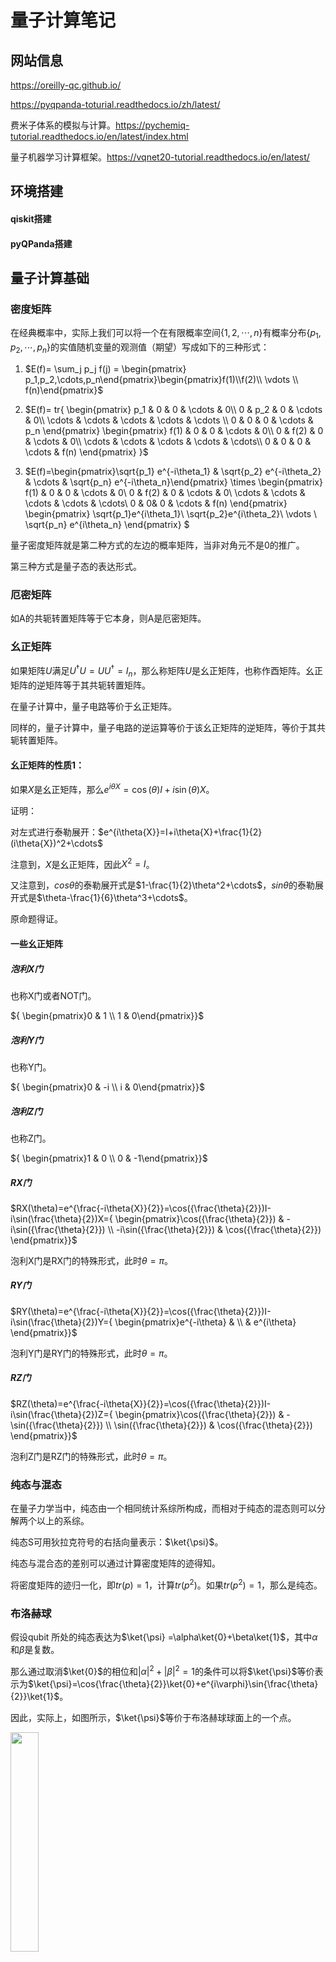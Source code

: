 # 量子计算笔记

## 网站信息

https://oreilly-qc.github.io/

https://pyqpanda-toturial.readthedocs.io/zh/latest/

费米子体系的模拟与计算。https://pychemiq-tutorial.readthedocs.io/en/latest/index.html

量子机器学习计算框架。https://vqnet20-tutorial.readthedocs.io/en/latest/

## 环境搭建

#### qiskit搭建

#### pyQPanda搭建

## 量子计算基础

### 密度矩阵

在经典概率中，实际上我们可以将一个在有限概率空间$\{1, 2, \cdots, n\}$有概率分布$\{p_1, p_2, \cdots, p_n\}$的实值随机变量的观测值（期望）写成如下的三种形式：

1. $E(f)= \sum_j p_j f(j) = \begin{pmatrix} p_1,p_2,\cdots,p_n\end{pmatrix}\begin{pmatrix}f(1)\\f(2)\\ \vdots \\ f(n)\end{pmatrix}$


2. $E(f)= tr{ \begin{pmatrix} p_1 & 0 & 0 & \cdots & 0\\ 0 & p_2 & 0 & \cdots & 0\\ \cdots & \cdots & \cdots & \cdots & \cdots \\ 0 & 0 & 0 & \cdots & p_n \end{pmatrix} \begin{pmatrix} f(1) & 0 & 0 & \cdots & 0\\ 0 & f(2) & 0 & \cdots & 0\\ \cdots & \cdots & \cdots & \cdots & \cdots\\ 0 & 0 & 0 & \cdots & f(n) \end{pmatrix} }$
3. $E(f)=\begin{pmatrix}\sqrt{p_1} e^{-i\theta_1} & \sqrt{p_2} e^{-i\theta_2} & \cdots & \sqrt{p_n} e^{-i\theta_n}\end{pmatrix} \times \begin{pmatrix} f(1) & 0 & 0 & \cdots & 0\\ 0 & f(2) & 0 & \cdots & 0\\ \cdots & \cdots & \cdots & \cdots & \cdots\\ 0 & 0& 0 & \cdots & f(n) \end{pmatrix} \begin{pmatrix} \sqrt{p_1}e^{i\theta_1}\\ \sqrt{p_2}e^{i\theta_2}\\ \vdots \\ \sqrt{p_n} e^{i\theta_n} \end{pmatrix} $

量子密度矩阵就是第二种方式的左边的概率矩阵，当非对角元不是0的推广。

第三种方式是量子态的表达形式。

### 厄密矩阵

如A的共轭转置矩阵等于它本身，则A是厄密矩阵。

### 幺正矩阵

如果矩阵$U$满足$U^\dagger{U}=UU^\dagger=I_n$，那么称矩阵$U$是幺正矩阵，也称作酉矩阵。幺正矩阵的逆矩阵等于其共轭转置矩阵。

在量子计算中，量子电路等价于幺正矩阵。

同样的，量子计算中，量子电路的逆运算等价于该幺正矩阵的逆矩阵，等价于其共轭转置矩阵。

#### 幺正矩阵的性质1：

如果$X$是幺正矩阵，那么$e^{i\theta{X}}=\cos({\theta})I+i\sin(\theta)X$。

证明：

对左式进行泰勒展开：$e^{i\theta{X}}=I+i\theta{X}+\frac{1}{2}(i\theta{X})^2+\cdots$

注意到，$X$是幺正矩阵，因此$X^2=I$。

又注意到，$cos\theta$的泰勒展开式是$1-\frac{1}{2}\theta^2+\cdots$，$sin\theta$的泰勒展开式是$\theta-\frac{1}{6}\theta^3+\cdots$。

原命题得证。

#### 一些幺正矩阵

##### 泡利X门

也称X门或者NOT门。

${ \begin{pmatrix}0 & 1 \\ 1 & 0\end{pmatrix}}$

##### 泡利Y门

也称Y门。

${ \begin{pmatrix}0 & -i \\ i & 0\end{pmatrix}}$

##### 泡利Z门

也称Z门。

${ \begin{pmatrix}1 & 0 \\ 0 & -1\end{pmatrix}}$

##### RX门

$RX(\theta)=e^{\frac{-i\theta{X}}{2}}=\cos({\frac{\theta}{2}})I-i\sin(\frac{\theta}{2})X={ \begin{pmatrix}\cos({\frac{\theta}{2}}) & -i\sin({\frac{\theta}{2}}) \\ -i\sin({\frac{\theta}{2}})  & \cos({\frac{\theta}{2}}) \end{pmatrix}}$

泡利X门是RX门的特殊形式，此时$\theta=\pi$。

##### RY门

$RY(\theta)=e^{\frac{-i\theta{X}}{2}}=\cos({\frac{\theta}{2}})I-i\sin(\frac{\theta}{2})Y={ \begin{pmatrix}e^{-i\theta} & \\ & e^{i\theta} \end{pmatrix}}$

泡利Y门是RY门的特殊形式，此时$\theta=\pi$。

##### RZ门

$RZ(\theta)=e^{\frac{-i\theta{X}}{2}}=\cos({\frac{\theta}{2}})I-i\sin(\frac{\theta}{2})Z={ \begin{pmatrix}\cos({\frac{\theta}{2}}) & -\sin({\frac{\theta}{2}}) \\ \sin({\frac{\theta}{2}})  & \cos({\frac{\theta}{2}}) \end{pmatrix}}$

泡利Z门是RZ门的特殊形式，此时$\theta=\pi$。

###  纯态与混态

在量子力学当中，纯态由一个相同统计系综所构成，而相对于纯态的混态则可以分解两个以上的系综。

纯态S可用狄拉克符号的右括向量表示：$\ket{\psi}$。

纯态与混合态的差别可以通过计算密度矩阵的迹得知。

将密度矩阵的迹归一化，即$tr(p)=1$，计算$tr(p^2)$。如果$tr(p^2)=1$，那么是纯态。




### 布洛赫球

假设qubit 所处的纯态表达为$\ket{\psi} =\alpha\ket{0}+\beta\ket{1}$，其中$\alpha$和$\beta$是复数。

那么通过取消$\ket{0}$的相位和$|\alpha|^2+|\beta|^2=1$的条件可以将$\ket{\psi}$等价表示为$\ket{\psi}=\cos{\frac{\theta}{2}}\ket{0}+e^{i\varphi}\sin{\frac{\theta}{2}}\ket{1}$。

因此，实际上，如图所示，$\ket{\psi}$等价于布洛赫球球面上的一个点。

<img src="布洛赫球.webp" width="30%">

### 多个量子比特

#### 多个量子比特与单个量子比特的关系

<img src="多量子比特与单量子比特的关系.jpg" width="50%">

#### 量子纠缠在量子计算中的应用（这些属于个人理解，需要后续的学习验证其正确性）

量子纠缠的本质，就是单个量子的概率分布彼此不独立。

如果独立性成立，那么不妨考虑如下多量子比特的单量子叠加态：

​	假设三个量子比特的共同叠加态为$50\% \ket{0}$和$50\%\ket{7}$，那么会很容易发现，不存在对应的单量子比特状态。这就意味着量子之间具有某种关联，即量子纠缠状态。

因此，实际上，量子纠缠保证了量子比特的指数级信息表达能力。

#### 量子比特的命名

通过16进制进行命名。

#### 多个量子比特计算的算子对

以NOT运算为例，如果对量子比特0x4进行运算，那么每个算子对将包含值的差恰好为4的圆。

<img src="NOT算子对.jpg" width="50%">

为了更深入地理解其工作原理，需要考虑针对给定量子比特的运算对整个寄存器的二进制表示有何影响。举例来说，上图中的 NOT 运算对第 2 个量子比特进行的圆交换动作相当于简单地翻转每个值的二进制表示的第 2 位。

### 贝尔对与条件量子比特

贝尔对的产生过程如图。

<img src="贝尔对.jpg" width=60%>

我个人的理解依然是，因为量子纠缠的存在，才使得条件量子比特的操作称为可能。

### 张量积

设$\ket{w}=c_0\ket{a_0}+c_1\ket{a_1}，\ket{v}=d_0\ket{b_0}+d_1\ket{b_1}$。那么称$\ket{w}\otimes\ket{v}$为张量积，简记为$\ket{w}\ket{v}$。

$\ket{w}\ket{v}=c_0d_0\ket{a_0}\ket{b_0}+c_1d_0\ket{a_1}\ket{b_0}+c_0d_1\ket{a_0}\ket{b_1}+c_1d_1\ket{a_1}\ket{b_1}$

### 张量积的二次范数

$||\ket{a}\ket{b}+\ket{c}\ket{d}||_2 = \sqrt{\braket{a}\braket{b} + \braket{c}\braket{d} + 2\braket{a}{c}\braket{b}{d}}$

### 哈密顿量模拟

#### 什么是哈密顿量

哈密顿量是由薛定谔方程所推导出来的。具体推导过程参考：[哈密顿量模拟（Hamiltonian simulation） - 知乎 (zhihu.com)](https://zhuanlan.zhihu.com/p/150292241)

其意义是给出，当量子逻辑门独立于时间的前提下，从初态到末态的波函数的变化过程。

$\ket{\psi(t)}=e^{-iHt}\ket{\psi{0}}$

### 交换测试及其推广

交换测试（SWAP TEST）的电路图如图所示。

<img src="SwapTest.png" width="50%">

考察该电路的输入：$\ket{0\phi\psi}$。

第一个hadmard门之后：$\frac{1}{\sqrt{2}}(\ket{0\phi\psi}+\ket{1\phi\psi})$。

SWAP门之后：$\frac{1}{\sqrt{2}}(\ket{0\phi\psi}+\ket{1\psi\phi})$。

第二个hadmard门之后：$\frac{1}{2}(\ket{0\phi\psi}+\ket{1\phi\psi}+\ket{0\psi\phi}-\ket{1\psi\phi})=\frac{1}{2}\ket{0}(\ket{\phi\psi}+\ket{\psi\phi})+\frac{1}{2}\ket{1}(\ket{\phi\psi}-\ket{\psi\phi})$。

根据张量积的二次范数定义，$P(\ket{0})=(||\frac{1}{2}(\ket{\phi\psi}+\ket{\psi\phi})||_2)^2=\frac{1}{4}(\langle \phi|\phi \rangle+\langle \psi|\psi\rangle+ \langle \phi|\psi\rangle+\langle \psi|\phi\rangle)=\frac{1}{2}(1+\langle \phi|\psi\rangle)$

所以，如果$\phi=\psi$，那么$P(\ket{0})=1$，$\phi$和$\psi$相似度越高，$P(\ket{0})$越接近于1。

### 量子傅里叶变换（QFT）

QFT是定义在一组标准正交基$\ket{0},\ket{1},\ket{2},\cdots,\ket{N-1}$的线性算子：

$\ket{j}\rightarrow \frac{1}{\sqrt{N}}\sum\limits_{k=0}^{N-1}e^{2\pi{ijk}/N}\ket{k}$。

因此$\sum\limits_{j=0}^{N-1}x_j\ket{j}\rightarrow \sum\limits_{j=0}^{N-1}y_k\ket{k}$。其中，$y_k=\frac{1}{\sqrt{N}}\sum\limits_{j=0}^{N-1}x_je^{2\pi{ijk}/N}$。

#### QFT的电路图



### Shor算法

#### Shor算法的整体思路

Shor算法解决的问题是RSA算法中的大数分解问题，即$N=p_1p_2$的分解问题。

假设存在一个数$a$满足$\gcd(a,N)=1$，且$r$是$a^n\mod{N}$的阶，如果$r$是偶数，那么显然$(a^{\frac{r}{2}}+1)(a^{\frac{r}{2}}-1)\equiv0\mod{N}$。因此$a^{\frac{r}{2}}+1$和$a^{\frac{r}{2}}-1$必然分别是$p_1$和$p_2$的倍数，或者分别是$1$和$N$的倍数。

此时用$p_1=\gcd(a^{\frac{r}{2}}+1,N)$和$p_2\gcd(a^{\frac{r}{2}}-1,N)$就可以进行计算。

接下来的问题演化为，对于任意一个周期函数$f(x)$，能否在多项式时间内，求得其周期。

#### 周期函数的周期求解

<img src="函数周期算法.png" width="50%">

周期函数的周期算法如图。其中$U^j\ket{y}=\ket{yx^j\mod{N}}$。

### Grover迭代的四个应用：振幅放大问题、量子搜索问题、量子计数问题与振幅估计问题

#### 振幅放大问题

假设存在$f$可以将任意量子态$\ket{\psi}$表示成两个正交基的线性组合：$\ket{\psi}=a\ket{\psi_0}+b\ket{\psi_1}$。那么可否通过某个变换$F$使得$F(\ket{\psi})=a^{'}\ket{\psi_0}+b^{'}\ket{\psi_1}$中，$\abs{b^{'}}$接近于1。

#### 量子搜索问题

集合 $\Omega$ 中存在某个集合$B\subseteq{\Omega}$为特定问题的解，其中$ \abs{\Omega}=N=2^n$，$ B\subseteq{\Omega}$，$ \abs{B}=M$。

判别函数$f$的定义如下：

$$
f:\Omega \rightarrow \{0,1\} \\
f(x) =
\begin{cases}
1, x\in{B} \\
0, x\notin{B}
\end{cases}
$$

求一个满足$f(x_0)=1$的解 $x_0$。

#### 量子计数问题

集合 $\Omega$ 中存在某个集合$B\subseteq{\Omega}$为特定问题的解，其中$ \abs{\Omega}=N=2^n$，$ B\subseteq{\Omega}$，$ \abs{B}=M$。

判别函数$f$的定义如下：

$$
f:\Omega \rightarrow \{0,1\} \\
f(x) =
\begin{cases}
1, x\in{B} \\
0, x\notin{B}
\end{cases}
$$

求 $M$。

#### 振幅估计问题

假设有算子$A$有$A\ket{0}=\sqrt{1-a}\ket{\psi_0}+\sqrt{a}\ket{\psi_1}$。请问给出$a$的估计。

#### Grover迭代

Grover迭代的电路如图：

<img src="Grover迭代.png" width="50%">

其中，Oracle：$\ket{x}\rightarrow (-1)^{f(x)}\ket{x}$

Oracle本质是利用实际问题中，验证比求解容易这一事实。

U是相位偏移算子，U：$2\ket{0}\langle 0|-I$

可以注意到，Grover迭代电路的第234步合一起的效果为$H^{\otimes{n}}UH^{\otimes{n}}=2\ket{\psi}\langle\psi|-I$

##### Oracle的构造（以下内容纯属个人理解）

例如求解大数分解问题$N=pq$。那么Oracle可以构造如下：

<img src="大数分解的Oracle（自己编的）.png" width="50%">

#### Grover迭代的镜面反射解释

记$\sum^{'}_x$为搜索问题中所有解的和，$\sum_x^{''}$为搜索问题中所有非解的和，$\ket{a}=\frac{1}{\sqrt{N-M}}\sum^{'}_x{\ket{x}}$，$\ket{b}=\frac{1}{\sqrt{M}}\sum^{''}_x\ket{x}n$。显然$\ket{a}$和$\ket{b}$是正交的。

那么初态$\ket{\psi}=\frac{\sqrt{N-M}}{\sqrt{N}}\ket{\alpha}+\frac{\sqrt{M}}{\sqrt{N}}\ket{\beta}$。

Oracle实际上就是进行了如下操作：$O(a\ket{\alpha}+b\ket{\beta})=a\ket{\alpha}-b\ket{\beta}$。其集合含义即将$\ket{\psi}$以$\ket{\alpha}$为法线进行反射。Grover迭代的第234步的效果是以$\ket{\psi}$为法线，对$O(\psi)$进行反射。

如果记$\ket{\psi}=\cos{\frac{\theta}{2}}\ket{\alpha}+\sin{\frac{\theta}{2}}\ket{\beta}$，那么k次Grover迭代之后，会变成$\cos{\frac{(2k+1)\theta}{2}}\ket{\alpha}+\sin{\frac{(2k+1)\theta}{2}}\ket{\beta}$。

Grover迭代可以写作${ \begin{pmatrix}\cos{\theta} & -\sin{\theta} \\ \sin{\theta} & \cos{\theta}\end{pmatrix}}$。其中$\sin{\theta}=\frac{2\sqrt{M(N-M)}}{N}$。

#### 振幅放大算法

振幅放大算法的电路如图：

<img src="量子搜索算法.png" width="50%">

其中G是Grover迭代。

#### 振幅放大算法中Grover迭代的次数

事实上，振幅放大问题中，我们会发现，通过旋转$\arccos{\sqrt{\frac{M}{N}}}$，可以将$\ket{\psi}$旋转到$\ket{\beta}$。因此重复$R=CI(\frac{\arccos{\sqrt{\frac{M}{N}}}}{\theta})$次Grover迭代，可以尽可能的接近$\ket{\beta}$。其中，$CI$是向下取整函数。

#### 量子搜索算法

事实上，量子搜索问题中，我们可以发现，$\sin{\frac{(2k+1)\theta}{2}}$趋近于1，那么就有更大的概率，得到问题的一个解。可以通过对该解进行验证，来进行判断。所得到的解是一个解的概率为$(\sin{\frac{(2k+1)\theta}{2}})^2$。

因此实际上，量子搜索问题就转化为了振幅放大问题。

#### 量子计数算法

事实上，量子计数问题等价于估算$\theta$，这是因为$\sin{\theta}=\frac{2\sqrt{M(N-M)}}{N}$。由于$G$的特征值为$e^{i\theta}$和$e^{i(2\pi-\theta)}$，因此这等价于估算Grover迭代算子$G$的特征值。

估算$G$的特征值可以用相位估计算法进行实现。

<img src="量子计数算法.jpg" width="60%">

上述电路中，第一个寄存器包含$t=m+\log(2+\frac{1}{\varepsilon})$个比特，第二个寄存器包含$n+1$个寄存器。

最终所获得的

这种算法以$1-\varepsilon$的概率确定$\theta$，精度为$2^{-m}$。

#### 振幅估计算法

事实上，$\sqrt{a}=\sin{\frac{\theta}{2}}$，其中$\theta$就是Grover迭代中的$\theta$。因此实际上，该问题等价于量子计数问题。

### 三角函数门



### 两级酉矩阵分解定理（这个名字是我瞎编的）

（量子计算与量子信息： p160）

任意酉矩阵都可以分解为若干个二级酉矩阵的乘积。

二级酉矩阵，即仅改变向量的两个值的酉变换。

## QPU操作

### QPU指令集

#### NOT

如果$\ket{\psi} =\alpha\ket{0}+\beta\ket{1}$，那么逆运算$\ket{\psi^{'}} =\beta\ket{0}+\alpha\ket{1}$。

##### 可逆性： NOT运算是可逆的。并且NOT的逆运算是它自己。

#### HAD

为某个呈现$\ket{0}$或者$\ket{1}$的量子比特创建相等的叠加态。

即对$\ket{0}$进行HAD操作，得到$\frac{\sqrt{2}}{2}\ket{0}+\frac{\sqrt{2}}{2}\ket{1}$。

即对$\ket{1}$进行HAD操作，得到$\frac{\sqrt{2}}{2}\ket{0}-\frac{\sqrt{2}}{2}\ket{1}$。

为什么会产生相位，这个后面会讲。

如果对已经处于叠加态的量子比特应用HAD运算。那么HAD运算会分别作用于$\ket{0}$和$\ket{1}$，然后相加。

##### 可逆性：HAD运算是可逆的。并且HAD的逆运算是它自己。

#### READ

讲READ指令应用于单个量子比特将返回0或者1。每个结果出现的概率等于振幅的平方。

##### 可逆性：READ运算是不可逆的。

#### WRITE

通过READ指令和NOT指令，即先进行READ指令，所得值如果与计划写入的值不同，则应用NOT指令。因此WRITE指令只能写入$\ket{0}$态或者$\ket{1}$态。

##### 可逆性：与READ一样，WRITE是不可逆的。

#### PHASE($\theta$)

PHASE操作就是按照$\theta$给$\ket{1}$添加相应的相位。

注意，PHASE操作不会给$\ket{0}$添加相位。

##### 可逆性：可逆，逆操作：PHASE($-\theta$)

#### RNOT

即ROOT-of-NOT。执行两次等于一次NOT操作。

构建RNOT指令的方式不止一种，如HAD+PHASE($90\degree$)+HAD就是一种。

证明很简单：NOT=HAD+PHASE($180\degree$)+HAD=HAD+PHASE($90\degree$)+PHASE($90\degree$)+HAD=HAD+PHASE($90\degree$)+HAD+HAD+PHASE($90\degree$)+HAD = RNOT+RNOT

##### 可逆性：显然，RNOT也是可逆的，它的逆操作等于连续三次的RNOT操作。

#### CNOT

CNOT操作是这样的：对两个量子比特进行操作，当且条件量子比特的值是1的时候，针对目标量子比特应用NOT运算。如图所示。

<img src="CNOT.jpg" width=60%>

#### CPHASE($\theta$)和CZ

在条件量子比特的值为$\ket{1}$的时候，对目标量子比特执行旋转操作。

值得注意的是，这会导致这两个量子比特的$\ket{1}$都旋转$\theta$。

对CPHASE操作来说，不用关心哪个是条件比特，哪个是目标比特。

CZ即CPHASE($180\degree$)。

CPHASE($\theta$)的电路图如图。

<img src="cphase().png" width=25%>

CZ的电路图如图。

<img src="CZ.png" width=25%>

#### CCNOT

可以理解为同时满足多个条件的CNOT。

#### SWAP和CSWAP

如图所示，SWAP有两种电路表示方法。并且等价于三个CNOT运算。

<img src="SWAP.jpg" width=50%>

CSWAP如图所示。

<img src="CSWAP.jpg" width=50%>

#### Grover迭代

### QPU等效操作

#### HAD + PHASE($180\degree$)+ HAD =NOT

#### HAD + NOT + HAD = PHASE($180\degree$)

#### RNOT + RNOT =NOT

#### HAD+CNOT+HAD=CZ

#### CNOT+CNOT+CNOT=SWAP

##### 证明：

假设两个比特分别为$\ket{a}$和$\ket{b}$。

那么，他们的初始状态是：$q_1=\ket{a}$，$q_2=\ket{b}$。

第一次CNOT之后，$q_1=q_1\oplus{q_2}=\ket{a}\oplus\ket{b}$，$q_2=\ket{b}$。

第二次CNOT之后，$q_1=\ket{a}\oplus\ket{b}，q_2=q_2\oplus{q_1}=\ket{a}$。

第二次CNOT之后，$q_1=q_1\oplus{q_2}=\ket{b}，q_2=\ket{a}$。

#### CCNOT+CCNOT+CCNOT=CSWAP

## QCEngine语言

| QCEngine函数 | 使用方法                | 方法说明                                                     | 示例 |
| ------------ | ----------------------- | ------------------------------------------------------------ | ---- |
| read         | qint.new([num],[label]) | 创建一个qint对象，将num个量子比特分配给这个qint对象，并赋予这个qint对象label这个标签。在后续的操作中，我们可以直接操作这个qint对象所代表的量子比特组。 |      |
| reset           | qc.reset([num])                            | 分配num个量子比特，并初始化                                  | qc.reset(4)                                 |
| write           | qc.write([value])                          | 对所有已经初始化的量子比特，按照value的二进制表达，写入相应的值。（可以应用在qint上） | qc.write(2)                                 |
| write           | qc.write([value]，[qubit])                 | 对已经初始化的量子比特，按照value的二进制表达，按照qubit所对应的量子比特，写入相应的值。（可以应用在qint上） | qc.write(3,0x3)                             |
| had 或 hadamard | qc.had() 或 qc.hadamard()                  | 对所有已经初始化的量子比特进行HAD操作。（可以应用在qint上）  | qc.had()                                    |
| had 或 hadamard | qc.had([qubit]) 或 qc.hadamard([qubit])    | 对所有已经初始化的量子比特，按照qubit所对应的量子比特，进行HAD操作。（可以应用在qint上） | qc.had(0x2)                                 |
| phase           | qc.phase([angle], [qubit])                 | 对qubit所对应的量子比特执行PHASE(angle)。（可以应用在qint上） | qc.phase(45, 0x4)                           |
| phase           | qc.phase([angle], [con_qubit],[tar_qubit]) | 对qubit所对应的条件量子比特和目标量子比特执行CPHASE(angle)。（可以应用在qint上） | qc.phase(45, 0x4，0x1)                      |
|                 | qc.cnot([target],[condition])              | 如果condition比特的值是1，那么对target比特进行NOT运算。      |                                             |
| exchange | qc.exchange([qubits]) | 对qubit所对应的量子比特进行SWAP运算。（可以应用在qint上） | qc.exchange(0x2\|0x4)  qc.exchange(6) qc.exchange(0b0110) |
| swap | qc.swap([qubits]) | 对qubit所对应的量子比特进行SWAP运算。（可以应用在qint上） | qc.swap(0x2|0x4) |
| swap | swap([tar_qubits], [con_qubit]) | 根据con_qubit对tar_qubit进行CSWAP运算。（可以应用在qint上） | qc.swap(0x2 |
| add             | qint.add([value])                          | 计算qint+=value，value可以是一个确定的数，也可以是一个qint对象 | qint1.add(5) qint1.add(qint2)               |
| subtract        | qint.subtract([value])                     | 计算qint-=value，value可以是一个确定的数，也可以是一个qint对象 | qint1.subtract(5) qint1.subtract(qint2)     |
| addSquared      | qint.addSquared([value])                   | 计算qint+=value\*value，value可以是一个确定的数，也可以是一个qint对象 | qint1.addSquared(5) qint1.addSquared(qint2) |



## pyQPanda语言

| 操作                       | 方法                                            | 方法说明 | 示例                                                         |
| -------------------------- | ----------------------------------------------- | -------- | ------------------------------------------------------------ |
| 初始化                     | CPUQVM()<br>init_qvm()                          |          | qvm = CPUQVM()<br>    qvm.init_qvm()                         |
| 在量子计算机上分配空间     | qAlloc_many()                                   |          | qubits = qvm.qAlloc_many(3)                                  |
| 在CPU上分配空间            | cAlloc_many()                                   |          | cbits = qvm.cAlloc_many(1)                                   |
| 单次运行                   | directly_run()                                  |          | result = qvm.directly_run(prog)                              |
| 多次运行                   | run_with_configuration                          |          | result = qvm.run_with_configuration(prog, c, 100)            |
| 概率测量                   | prob_run_list prob_run_tuple_list prob_run_dict |          | result = prob_run_dict(prog, qubits, 3)                      |
| read操作                   | Measure(q[0], c[0])                             |          | prog.insert(Measure(q[0], c[0]))                             |
| write操作                  | prog.insert(X(q[1]))                            |          | 刚刚初始化和分配空间的量子比特，其值默认为0。可以通过X门将之赋值为1。 |
| 共轭                       | dagger()                                        |          | rx_dagger = RX(qubits[0], np.pi).dagger()                    |
| 将prog逆读取为一系列逻辑门 | convert_qprog_to_originir()                     |          | convert_qprog_to_originir(prog, machine)                     |

#### QCircuit类

1. QCircuit是逻辑门的数据类型
2. 创建QCircuit对象

```python
cir = QCircuit()
```

3. <<符号：QCircuit对该操作符实现了重载

#### QProg类

#### 变量

我们可以通过传入一个浮点型的数据来构造一个标量变量，也可以通过传入numpy库生成的多维数组来构造一个矢量或矩阵变量。

1. 创建一个标量：
   v1 = var(1)

2. 创建一个向量：
   a = np.array([[1.],[2.],[3.],[4.]])
   v2 = var(a)
   
3. 创建一个矩阵：
   b = np.array([[1.,2.],[3.,4.]])
   v3 = var(b)
   

我们可以在不改变表达式结构的情况下，通过 set_value 接口改变某个变量的值，即可得到不同的计算结果。我们可以调用 eval 接口，来计算该变量当前的值。

v1 = var(1)
v2 = var(2)

add = v1 + v2
print(eval(add)) # 输出为[[3.]]

v1.set_value([[3.]])
print(eval(add)) # 输出为[[5.]]

#### 可变量子逻辑门

在普通的量子门中，参数是固定的值，如CNOT门中的参数，是常量。

可变量子门中，第二个参数是var变量。

## 量子算术与逻辑

### 加法和减法

#### 自增1和自减1

自增1和自减1的计算逻辑如下：

<img src="增1减1.png" width="40%">

**我的看法：在传统计算中，从最低位开始计算，那么如果进位，实际上需要额外的寄存器来存储结果，而如果有了额外的存储器存储结果，实际上就得到了a+b的副本，和不可复制性是矛盾的**

#### 自增10和自减10

自增10和自减10的计算逻辑如下：

<img src="增10减10.png" width="38%">



其他计算增减0x4、0x8、0x10的计算以此类推。

#### 其他增加一个固定数值

可将该数值分解为上述的整数，然后依次计算。

#### 两个处于叠加态的量子整数相加

首先要说明的是，在传统计算中，计算a+b的时候，我们一般是选择第三个寄存器，将a+b的结果存在该寄存器中。但量子计算中，这是不可行的，因为这实际上在第三个寄存器中创建了一个a或者b的副本。与量子计算中的不可复制性是矛盾的。

因此实际上，在量子计算中，我们说计算a+b的时候，实际上是在进行自增运算，即a+=b的运算。

a+=b的运算如下：

<img src="a+b.png"  width=80%>

其本质就是检测b的各位是否是1，如果在某一位是1，则对a进行相应的自增计算。

### 负整数

与传统计算一样，整数取反即翻转所有位并加1。

如图所示。

<img src="a=-a.jpg" width=30%>

### 乘法

在量子计算中，乘法很难以可逆的方式执行。因此，将b的平方加到a上，是一种更加合理的计算方式。

乘法计算如图。

<img src="a+=b^2.png" width=40%>

其本质即$a+=b^2=b_0^2+2b_0b_1+b_1^2$，以b为条件，去对a进行自增运算。

可以知道实现逆运算是容易的。即实现$a-=b^2$。

### 绝对值

在量子计算中，可逆性是很重要的。绝对值计算是不可逆的，因为没有记录有关于符号位的信息。

因此，需要引入临时量子比特来辅助进行绝对值的计算，从而实现可逆性。

计算abs（a）的方式如图。

<img src="a=abs(a).jpg" width=60%>



## 振幅放大

### 翻转-镜像例程

翻转+Grover迭代。

### AA迭代

将相位差转化为强度差。（详见6.2）

### 从弹弓思维看待AA迭代

1. 计算平均值
2. 根据平均值翻转

### 相位估计

### 振幅编码

## QFT

量子傅里叶变换如图：



## qiskit学习

## 量子物理的基本

### 张量网络 tensor network

